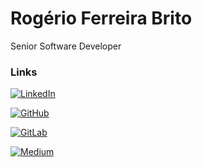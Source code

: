 # Rogério Ferreira Brito

Senior Software Developer

### Links

[![LinkedIn](https://img.shields.io/badge/LinkedIn-0077B5?style=for-the-badge&logo=linkedin&logoColor=white)](https://www.linkedin.com/in/rogeriofbrito/)

[![GitHub](https://img.shields.io/badge/GitHub-100000?style=for-the-badge&logo=github&logoColor=white)](https://github.com/rogeriofbrito/)

[![GitLab](https://img.shields.io/badge/GitLab-330F63?style=for-the-badge&logo=gitlab&logoColor=white)](https://gitlab.com/rogeriofbrito/)

[![Medium](https://img.shields.io/badge/Medium-12100E?style=for-the-badge&logo=instagram&logoColor=white)](https://medium.com/@rogeriofbrito/)
